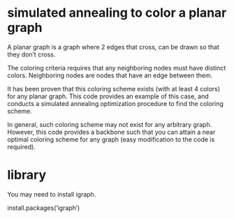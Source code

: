 # simulated annealing to color a planar graph

A planar graph is a graph where 2 edges that cross, can be drawn so that they don’t cross.

The coloring criteria requires that any neighboring nodes must have distinct colors. Neighboring nodes are nodes that have an edge between them. 

It has been proven that this coloring scheme exists (with at least 4 colors) for any planar graph. This code provides an example of this case, and conducts a simulated annealing optimization procedure to find the coloring scheme. 

In general, such coloring scheme may not exist for any arbitrary graph. However, this code provides a backbone such that you can attain a near optimal coloring scheme for any graph (easy modification to the code is required).  

# library

You may need to install igraph. 

install.packages(‘igraph’)

